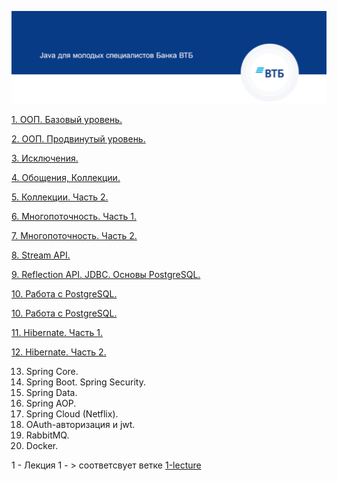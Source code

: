 

![Shapka](https://github.com/lalik77/geek-brains-vtb/blob/master/img/shapka.jpg)

[1. ООП. Базовый уровень.](https://github.com/lalik77/geek-brains-vtb/tree/1-lecture)

[2. ООП. Продвинутый уровень.](https://github.com/lalik77/geek-brains-vtb/tree/2-lecture)

[3. Исключения.](https://github.com/lalik77/geek-brains-vtb/tree/3-lecture)

[4. Обощения, Коллекции.](https://github.com/lalik77/geek-brains-vtb/tree/4-lecture)

[5. Коллекции. Часть 2.](https://github.com/lalik77/geek-brains-vtb/tree/5-lecture)

[6. Многопоточность. Часть 1.](https://github.com/lalik77/geek-brains-vtb/tree/6-lecture)

[7. Многопоточность. Часть 2.](https://github.com/lalik77/geek-brains-vtb/tree/7-lecture)

[8. Stream API.](https://github.com/lalik77/geek-brains-vtb/tree/8-lecture)

[9. Reflection API. JDBC. Основы PostgreSQL.](https://github.com/lalik77/geek-brains-vtb/tree/9-lecture)

[10. Работа с PostgreSQL.](https://github.com/lalik77/geek-brains-vtb/tree/10-lecture)

[10. Работа с PostgreSQL.](https://github.com/lalik77/geek-brains-vtb/tree/10-lecture)

[11. Hibernate. Часть 1.](https://github.com/lalik77/geek-brains-vtb/tree/11-lecture)

[12. Hibernate. Часть 2.](https://github.com/lalik77/geek-brains-vtb/tree/12-lecture)

13. Spring Core.
14. Spring Boot. Spring Security.
15. Spring Data.
16. Spring AOP. 
17. Spring Cloud (Netflix).
18. OAuth-авторизация и jwt.
19. RabbitMQ.
20. Docker.


1 - Лекция 1 - > соответсвует ветке [1-lecture](https://github.com/lalik77/geek-brains-vtb/tree/1-lecture)

